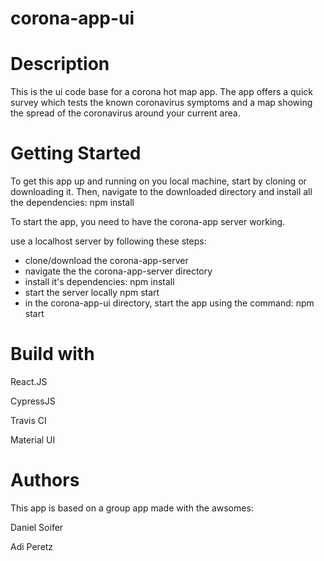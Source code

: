 # corona-app-ui

# Description
This is the ui code base for a corona hot map app.
The app offers a quick survey which tests the known coronavirus symptoms and a map showing the spread of the coronavirus around your current area.

# Getting Started
To get this app up and running on you local machine, start by cloning or downloading it.
Then, navigate to the downloaded directory and install all the dependencies: 
npm install 

To start the app, you need to have the corona-app server working.

use a localhost server by following these steps: 
   - clone/download the corona-app-server 
   - navigate the the corona-app-server directory
   - install it's dependencies: npm install
   - start the server locally npm start
   - in the corona-app-ui directory, start the app using the command: npm start
   
# Build with 

React.JS 

CypressJS

Travis CI

Material UI

# Authors
This app is based on a group app made with the awsomes:

Daniel Soifer

Adi Peretz

   
  
